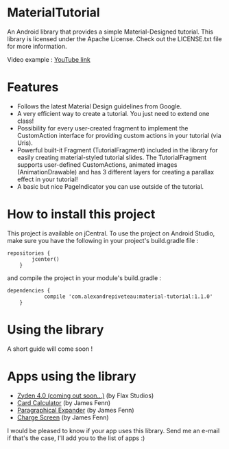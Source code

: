 # MaterialTutorial
An Android library that provides a simple Material-Designed tutorial.
This library is licensed under the Apache License. Check out the LICENSE.txt file for more information.

Video example : [YouTube link](https://youtu.be/WEjwE59k1oY "MaterialTutorial sample on YouTube")

# Features
- Follows the latest Material Design guidelines from Google.
- A very efficient way to create a tutorial. You just need to extend one class!
- Possibility for every user-created fragment to implement the CustomAction interface for providing custom actions in your tutorial (via Uris).
- Powerful built-it Fragment (TutorialFragment) included in the library for easily creating material-styled tutorial slides. The TutorialFragment supports user-defined CustomActions, animated images (AnimationDrawable) and has 3 different layers for creating a parallax effect in your tutorial!
- A basic but nice PageIndicator you can use outside of the tutorial.

# How to install this project
This project is available on jCentral. To use the project on Android Studio, make sure you have the following in your project's build.gradle file :
```
repositories {
	    jcenter()
	}
```
and compile the project in your module's build.gradle :
```
dependencies {
	        compile 'com.alexandrepiveteau:material-tutorial:1.1.0'
	}
```

# Using the library
A short guide will come soon !

# Apps using the library
- [Zyden 4.0 (coming out soon...)](https://play.google.com/store/apps/details?id=com.zyden.activity "See on Play Store") (by Flax Studios)
- [Card Calculator](https://play.google.com/store/apps/details?id=com.james.calculator "See on Play Store") (by James Fenn)
- [Paragraphical Expander](https://play.google.com/store/apps/details?id=com.james.paragraphicalexpander "See on Play Store") (by James Fenn)
- [Charge Screen](https://play.google.com/store/apps/details?id=com.james.chargescreen "See on Play Store") (by James Fenn)

I would be pleased to know if your app uses this library. Send me an e-mail if that's the case, I'll add you to the list of apps :)
